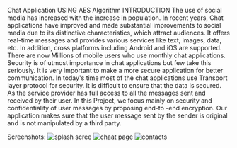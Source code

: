 Chat Application USING AES Algorithm
INTRODUCTION
The use of social media has increased with the increase in population. In recent 
years, Chat applications have improved and made substantial improvements to 
social media due to its distinctive characteristics, which attract audiences. It 
offers real-time messages and provides various services like text, images, data, 
etc. In addition, cross platforms including Android and iOS are supported. There 
are now Millions of mobile users who use monthly chat applications. Security 
is of utmost importance in chat applications but few take this seriously. It is 
very important to make a more secure application for better communication. In 
today's time most of the chat applications use Transport layer protocol for 
security. It is difficult to ensure that the data is secured. As the service provider 
has full access to all the messages sent and received by their user.
In this Project, we focus mainly on security and confidentiality of user messages 
by proposing end-to -end encryption. Our application makes sure that the user 
message sent by the sender is original and is not manipulated by a third party.

Screenshots:
![splash scree](https://user-images.githubusercontent.com/53631121/166121383-0f2a6030-4ad4-4423-bbc8-cfd4de27a808.jpeg)
![chaat page](https://user-images.githubusercontent.com/53631121/166121386-af7b228b-4fcb-426b-8725-0377e6b47431.jpeg)
![contacts](https://user-images.githubusercontent.com/53631121/166121388-f3fe6f01-1456-4692-ae98-94394eac24aa.jpeg)
